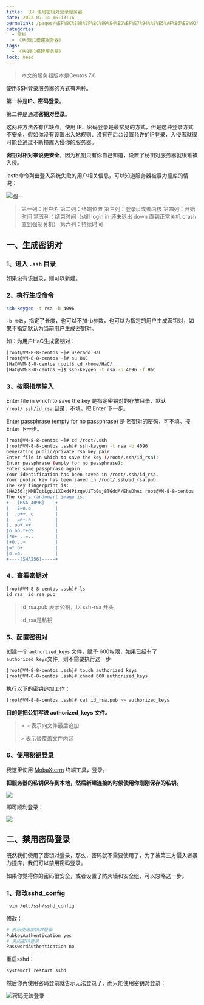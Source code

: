 ```yaml
---
title: （8）使用密钥对登录服务器
date: 2022-07-14 16:13:16
permalink: /pages/%EF%BC%888%EF%BC%89%E4%BD%BF%E7%94%A8%E5%AF%86%E9%92%A5%E5%AF%B9%E7%99%BB%E5%BD%95%E6%9C%8D%E5%8A%A1%E5%99%A8
categories: 
  - 专栏
  - 《从0到1搭建服务器》
tags: 
  - 《从0到1搭建服务器》
lock: need
---
```

> 本文的服务器版本是Centos 7.6

使用SSH登录服务器的方式有两种。

第一种是**IP、密码登录**。

第二种是通过**密钥对登录**。



这两种方法各有优缺点，使用 IP、密码登录是最常见的方式，但是这种登录方式不安全，假如你没有设置出入站规则、没有在后台设置允许的IP登录，入侵者就很可能会通过不断撞库入侵你的服务器。

**密钥对相对来说更安全**，因为私钥只有你自己知道，设置了秘钥对服务器就很难被入侵。



lastb命令列出登入系统失败的用户相关信息，可以知道服务器被暴力撞库的情况：

![图一](https://blog-1253198264.cos.ap-guangzhou.myqcloud.com/image-20201214143824587.png)

> 第一列：用户名
> 第二列：终端位置
> 第三列：登录ip或者内核
> 第四列：开始时间
> 第五列：结束时间（still login in 还未退出  down 直到正常关机 crash 直到强制关机）
> 第六列：持续时间

## 一、生成密钥对

### 1、进入 `.ssh` 目录

如果没有该目录，则可以新建。

### 2、执行生成命令

```bash
ssh-keygen -t rsa -b 4096
```

`-b 参数`，指定了长度，也可以不加-b参数，也可以为指定的用户生成密钥对，如果不指定默认为当前用户生成密钥对。

如：为用户HaC生成密钥对：

```bash
[root@VM-8-8-centos ~]# useradd HaC
[root@VM-8-8-centos ~]# su HaC
[HaC@VM-8-8-centos root]$ cd /home/HaC/
[HaC@VM-8-8-centos ~]$ ssh-keygen -t rsa -b 4096 -f HaC
```

### 3、按照指示输入

Enter file in which to save the key 是指定密钥对的存放目录，默认 `/root/.ssh/id_rsa` 目录，不填。按 Enter 下一步。

Enter passphrase (empty for no passphrase) 是 密钥对的密码，可不填。按 Enter 下一步。

```bash
[root@VM-8-8-centos ~]# cd /root/.ssh
[root@VM-8-8-centos .ssh]# ssh-keygen -t rsa -b 4096
Generating public/private rsa key pair.
Enter file in which to save the key (/root/.ssh/id_rsa):
Enter passphrase (empty for no passphrase):
Enter same passphrase again:
Your identification has been saved in /root/.ssh/id_rsa.
Your public key has been saved in /root/.ssh/id_rsa.pub.
The key fingerprint is:
SHA256:jMMB7qtLgpUiXOxd4PizqeUiTo0sj8TGddA/EheDhAc root@VM-8-8-centos
The key's randomart image is:
+---[RSA 4096]----+
|   E=o.o         |
|  .o++. o        |
|   =o+.o         |
|. oo+.=+         |
|o.oo.*+oS        |
|*o+ ..=..        |
|+O...+           |
|=* o+            |
|o.=o..           |
+----[SHA256]-----+
```

### 4、查看密钥对

```bash
[root@VM-8-8-centos .ssh]# ls
id_rsa  id_rsa.pub
```



> id_rsa.pub 表示公钥，以 ssh-rsa 开头
>
> id_rsa是私钥



### 5、配置密钥对

创建一个 `authorized_keys` 文件，赋予 600权限，如果已经有了`authorized_keys`文件，则不需要执行这一步 

```bash
[root@VM-8-8-centos .ssh]# touch authorized_keys
[root@VM-8-8-centos .ssh]# chmod 600 authorized_keys
```

执行以下的密钥追加工作：

```bash
[root@VM-8-8-centos .ssh]# cat id_rsa.pub >> authorized_keys
```

**目的是把公钥写进 authorized_keys 文件。**

> `> >` 表示向文件最后追加
>
> `>` 表示替覆盖文件内容

### 6、使用秘钥登录

我这里使用 [MobaXterm](https://mp.weixin.qq.com/s/Z3cYlTLLN4cO-FzoTL0pSw) 终端工具，登录。

**把服务器的私钥保存到本地，然后新建连接的时候使用你刚刚保存的私钥。**

![](https://cdn.jsdelivr.net/gh/DogerRain/image@main/Home/image-20201228180651278.png)

即可顺利登录：

![](https://cdn.jsdelivr.net/gh/DogerRain/image@main/img-20210401/image-20201228180806456.png)



## 二、禁用密码登录

既然我们使用了密钥对登录，那么，密码就不需要使用了，为了被第三方侵入者暴力撞库，我们可以禁用密码登录。

如果你觉得你的密码很安全，或者设置了防火墙和安全组，可以忽略这一步。

### 1、修改sshd_config

```bash
 vim /etc/ssh/sshd_config
```



修改：

```bash
# 表示使用密钥对登录
PubkeyAuthentication yes
# 关闭密码登录
PasswordAuthentication no
```

重启sshd：

```bash
systemctl restart sshd
```



然后你再使用密码登录就告示无法登录了，而只能使用密钥对登录：

![密码无法登录](https://cdn.jsdelivr.net/gh/DogerRain/image@main/img-20210401/image-20201228181635240.png)

